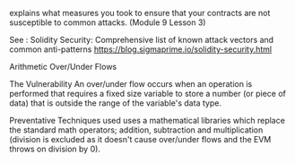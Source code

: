 explains what measures you took to ensure that your contracts are not susceptible to common attacks. (​Module 9 Lesson 3)

See : Solidity Security: Comprehensive list of known attack vectors and common anti-patterns
https://blog.sigmaprime.io/solidity-security.html


Arithmetic Over/Under Flows

The Vulnerability
An over/under flow occurs when an operation is performed that requires a fixed size variable to store a number (or piece of data) that is outside the range of the variable's data type.

Preventative Techniques used
uses a mathematical libraries which replace the standard math operators; addition, subtraction and multiplication (division is excluded as it doesn't cause over/under flows and the EVM throws on division by 0). 
